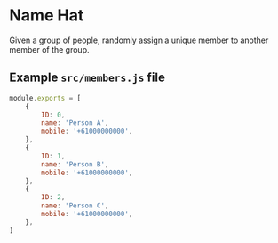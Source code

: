 # Name Hat

Given a group of people, randomly assign a unique member to another member of the group.

## Example `src/members.js` file

```js
module.exports = [
    {
        ID: 0,
        name: 'Person A',
        mobile: '+61000000000',
    },
    {
        ID: 1,
        name: 'Person B',
        mobile: '+61000000000',
    },
    {
        ID: 2,
        name: 'Person C',
        mobile: '+61000000000',
    },
]
```